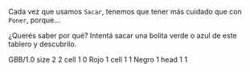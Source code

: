 Cada vez que usamos `Sacar`, tenemos que tener más cuidado que con `Poner`, porque...

¿Querés saber por qué? Intentá sacar una bolita verde o azul de este tablero y descubrilo.

<gs-board>
  GBB/1.0
    size 2 2
    cell 1 0 Rojo 1
    cell 1 1 Negro 1
    head 1 1
</gs-board>